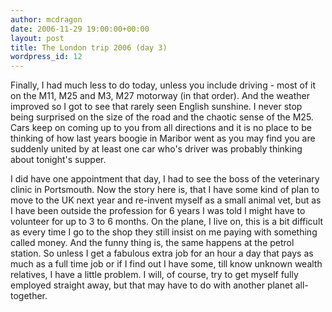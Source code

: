```yaml
---
author: mcdragon
date: 2006-11-29 19:00:00+00:00
layout: post
title: The London trip 2006 (day 3)
wordpress_id: 12
---
```


Finally, I had much less to do today, unless you include driving - most of it on the M11, M25 and M3, M27 motorway (in that order). And the weather improved so I got to see that rarely seen English sunshine. I never stop being surprised on the size of the road and the chaotic sense of the M25. Cars keep on coming up to you from all directions and it is no place to be thinking of how last years boogie in Maribor went as you may find you are suddenly united by at least one car who's driver was probably thinking about tonight's supper.
  
I did have one appointment that day, I had to see the boss of the veterinary clinic in Portsmouth. Now the story here is, that I have some kind of plan to move to the UK next year and re-invent myself as a small animal vet, but as I have been outside the profession for 6 years I was told I might have to volunteer for up to 3 to 6 months. On the plane, I live on, this is a bit difficult as every time I go to the shop they still insist on me paying with something called money. And the funny thing is, the same happens at the petrol station. So unless I get a fabulous extra job for an hour a day that pays as much as a full time job or if I find out I have some, till know unknown wealth relatives, I have a little problem. I will, of course, try to get myself fully employed straight away, but that may have to do with another planet all-together.
